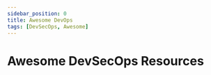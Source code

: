 ```yaml
---
sidebar_position: 0
title: Awesome DevOps
tags: [DevSecOps, Awesome]
---
```


Awesome DevSecOps Resources
===========================
